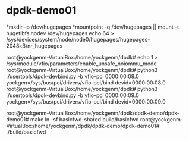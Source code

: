 # dpdk-demo01


*mkdir -p /dev/hugepages
*mountpoint -q /dev/hugepages || mount -t hugetlbfs nodev /dev/hugepages
echo 64 > /sys/devices/system/node/node0/hugepages/hugepages-2048kB/nr_hugepages

root@yockgenm-VirtualBox:/home/yockgenm/dpdk# echo 1 > /sys/module/vfio/parameters/enable_unsafe_noiommu_mode
root@yockgenm-VirtualBox:/home/yockgenm/dpdk# python3 ./usertools/dpdk-devbind.py -b vfio-pci 0000:00:08.0
yockgen=/sys/bus/pci/drivers/vfio-pci/bind devid=0000:00:08.0
root@yockgenm-VirtualBox:/home/yockgenm/dpdk# python3 ./usertools/dpdk-devbind.py -b vfio-pci 0000:00:09.0
yockgen=/sys/bus/pci/drivers/vfio-pci/bind devid=0000:00:09.0


root@yockgenm-VirtualBox:/home/yockgenm/dpdk/dpdk-demo/dpdk-demo01# make
ln -sf basicfwd-shared build/basicfwd
root@yockgenm-VirtualBox:/home/yockgenm/dpdk/dpdk-demo/dpdk-demo01# ./build/basicfwd
